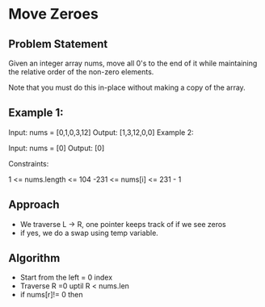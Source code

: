 
# Move Zeroes


## Problem Statement
Given an integer array nums, move all 0's to the end of it while maintaining the relative order of the non-zero elements.

Note that you must do this in-place without making a copy of the array.



## Example 1:

Input: nums = [0,1,0,3,12]
Output: [1,3,12,0,0]
Example 2:

Input: nums = [0]
Output: [0]


Constraints:

1 <= nums.length <= 104
-231 <= nums[i] <= 231 - 1



## Approach
- We traverse L -> R, one pointer keeps track of if we see zeros
- if yes, we do a swap using temp variable.

## Algorithm

- Start from the left = 0 index
- Traverse R =0 uptil R < nums.len
- if nums[r]!= 0 then 